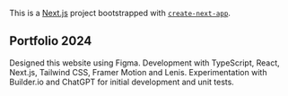 This is a [Next.js](https://nextjs.org/) project bootstrapped with [`create-next-app`](https://github.com/vercel/next.js/tree/canary/packages/create-next-app).

## Portfolio 2024
Designed this website using Figma. Development with TypeScript, React, Next.js, Tailwind CSS, Framer Motion and Lenis. Experimentation with Builder.io and ChatGPT for initial development and unit tests.

